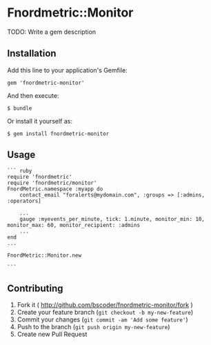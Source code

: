 # Fnordmetric::Monitor

TODO: Write a gem description

## Installation

Add this line to your application's Gemfile:

    gem 'fnordmetric-monitor'

And then execute:

    $ bundle

Or install it yourself as:

    $ gem install fnordmetric-monitor

## Usage

    ``` ruby
    require 'fnordmetric'
    require 'fnordmetric/monitor'
    FnordMetric.namespace :myapp do
        contact_email "foralerts@mydomain.com", :groups => [:admins, :operators]

        ...
        gauge :myevents_per_minute, tick: 1.minute, monitor_min: 10, monitor_max: 60, monitor_recipient: :admins
        ...
    end
    ...

    FnordMetric::Monitor.new

    ```


## Contributing

1. Fork it ( http://github.com/bscoder/fnordmetric-monitor/fork )
2. Create your feature branch (`git checkout -b my-new-feature`)
3. Commit your changes (`git commit -am 'Add some feature'`)
4. Push to the branch (`git push origin my-new-feature`)
5. Create new Pull Request
